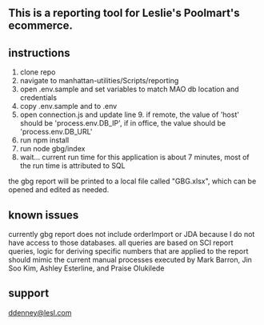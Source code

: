 ## This is a reporting tool for Leslie's Poolmart's ecommerce.

## instructions

1. clone repo
2. navigate to manhattan-utilities/Scripts/reporting
3. open .env.sample and set variables to match MAO db location and credentials
4. copy .env.sample and to .env
5. open connection.js and update line 9. if remote, the value of 'host' should be 'process.env.DB_IP', if in office, the value should be 'process.env.DB_URL'
6. run
   npm install
7. run
   node gbg/index
8. wait... current run time for this application is about 7 minutes, most of the run time is attributed to SQL

the gbg report will be printed to a local file called "GBG.xlsx", which can be opened and edited as needed.

## known issues

currently gbg report does not include orderImport or JDA because I do not have access to those databases.
all queries are based on SCI report queries, logic for deriving specific numbers that are applied to the report
should mimic the current manual processes executed by Mark Barron, Jin Soo Kim, Ashley Esterline, and Praise Olukilede

## support

ddenney@lesl.com
